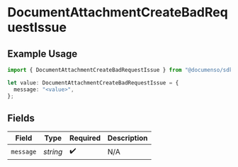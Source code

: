 # DocumentAttachmentCreateBadRequestIssue

## Example Usage

```typescript
import { DocumentAttachmentCreateBadRequestIssue } from "@documenso/sdk-typescript/models/errors";

let value: DocumentAttachmentCreateBadRequestIssue = {
  message: "<value>",
};
```

## Fields

| Field              | Type               | Required           | Description        |
| ------------------ | ------------------ | ------------------ | ------------------ |
| `message`          | *string*           | :heavy_check_mark: | N/A                |